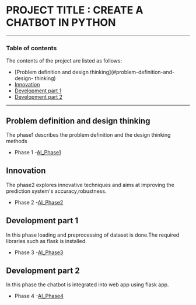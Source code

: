 # PROJECT TITLE : CREATE A CHATBOT IN PYTHON
---
### Table of contents
The contents of the project are listed as follows:
- [Problem definition and design thinking](#problem-definition-and-design-
thinking)
- [Innovation](#innovation)
- [Development part 1](#development-part-1)
- [Development part 2](#development-part-2)
---
## Problem definition and design thinking
The phase1 describes the problem definition and the design thinking methods
- Phase 1 -[AI_Phase1](https://github.com/Keerthikaiva/keerthi/blob/main/AI_Phase1.docx)
## Innovation
The phase2 explores innovative techniques and aims at improving the prediction
system&#39;s accuracy,robustness.
- Phase 2 -[AI_Phase2]()
## Development part 1
In this phase loading and preprocessing of dataset is done.The required
libraries such as flask is installed.
- Phase 3 -[AI_Phase3]()
## Development part 2
In this phase the chatbot is integrated into web app using flask app.
- Phase 4 -[AI_Phase4]()
